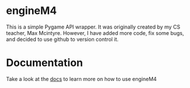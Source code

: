 # engineM4
This is a simple Pygame API wrapper. It was originally created by my CS teacher, Max Mcintyre. However, I have added more code, fix some bugs, and decided to use github to version control it.

 # Documentation

 Take a look at the [docs](/docs/index.md) to learn more on how to use engineM4




 
